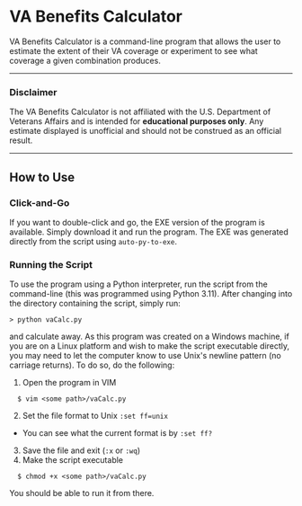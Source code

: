 # VA Benefits Calculator
VA Benefits Calculator is a command-line program that allows the user to estimate the extent of their VA coverage or experiment to see what coverage a given combination produces.

---

### Disclaimer

The VA Benefits Calculator is not affiliated with the U.S. Department of Veterans Affairs and is intended for **educational purposes only**. Any estimate displayed is unofficial and should not be construed as an official result.

---

## How to Use

### Click-and-Go
If you want to double-click and go, the EXE version of the program is available. Simply download it and run the program.
The EXE was generated directly from the script using `auto-py-to-exe`.

### Running the Script
To use the program using a Python interpreter, run the script from the command-line (this was programmed using Python 3.11).
After changing into the directory containing the script, simply run:
```
> python vaCalc.py
```
and calculate away. As this program was created on a Windows machine, if you are on a Linux platform and wish to make the script executable directly, 
you may need to let the computer know to use Unix's newline pattern (no carriage returns). To do so, do the following:

1. Open the program in VIM
  ```console
    $ vim <some path>/vaCalc.py
  ```
2. Set the file format to Unix `:set ff=unix`
  * You can see what the current format is by `:set ff?`
3. Save the file and exit (`:x` or `:wq`)
4. Make the script executable
```console
  $ chmod +x <some path>/vaCalc.py
```

You should be able to run it from there. 


